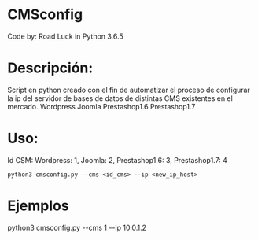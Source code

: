 # CMSconfig
  Code by: Road Luck in Python 3.6.5
  
# Descripción:
Script en python creado con el fin de automatizar el proceso de configurar la ip del servidor de bases de datos de distintas CMS existentes en el mercado.
  Wordpress
  Joomla
  Prestashop1.6
  Prestashop1.7
# Uso:
Id CSM: Wordpress: 1, Joomla: 2, Prestashop1.6: 3, Prestashop1.7: 4
  
    python3 cmsconfig.py --cms <id_cms> --ip <new_ip_host>
  
# Ejemplos
  python3 cmsconfig.py --cms 1 --ip 10.0.1.2
